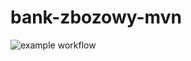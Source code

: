# bank-zbozowy-mvn
![example workflow](https://github.com/Dashrek/bank-zbozowy-mvn/actions/workflows/ci.yml/badge.svg)
